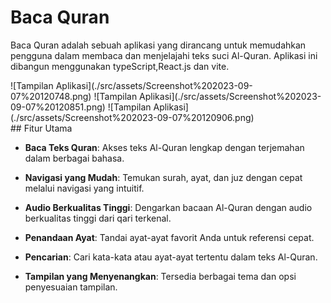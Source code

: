 # Baca Quran

Baca Quran adalah sebuah aplikasi yang dirancang untuk memudahkan pengguna dalam membaca dan menjelajahi teks suci Al-Quran. Aplikasi ini dibangun menggunakan typeScript,React.js dan vite.

<div>
![Tampilan Aplikasi](./src/assets/Screenshot%202023-09-07%20120748.png)
![Tampilan Aplikasi](./src/assets/Screenshot%202023-09-07%20120851.png)
![Tampilan Aplikasi](./src/assets/Screenshot%202023-09-07%20120906.png)
</div>
## Fitur Utama

- **Baca Teks Quran**: Akses teks Al-Quran lengkap dengan terjemahan dalam berbagai bahasa.

- **Navigasi yang Mudah**: Temukan surah, ayat, dan juz dengan cepat melalui navigasi yang intuitif.

- **Audio Berkualitas Tinggi**: Dengarkan bacaan Al-Quran dengan audio berkualitas tinggi dari qari terkenal.

- **Penandaan Ayat**: Tandai ayat-ayat favorit Anda untuk referensi cepat.

- **Pencarian**: Cari kata-kata atau ayat-ayat tertentu dalam teks Al-Quran.

- **Tampilan yang Menyenangkan**: Tersedia berbagai tema dan opsi penyesuaian tampilan.

